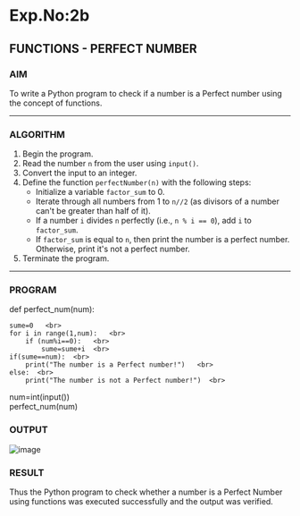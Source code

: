 # Exp.No:2b  
## FUNCTIONS - PERFECT NUMBER

### AIM  
To write a Python program to check if a number is a Perfect number using the concept of functions.

---

### ALGORITHM

1. Begin the program.  
2. Read the number `n` from the user using `input()`.  
3. Convert the input to an integer.  
4. Define the function `perfectNumber(n)` with the following steps:  
    - Initialize a variable `factor_sum` to 0.  
    - Iterate through all numbers from 1 to `n//2` (as divisors of a number can't be greater than half of it).  
    - If a number `i` divides `n` perfectly (i.e., `n % i == 0`), add `i` to `factor_sum`.  
    - If `factor_sum` is equal to `n`, then print the number is a perfect number. Otherwise, print it's not a perfect number.  
5. Terminate the program.

---

### PROGRAM
def perfect_num(num):  <br>
  
    sume=0   <br>
    for i in range(1,num):   <br>
        if (num%i==0):   <br>
            sume=sume+i  <br>
    if(sume==num):  <br>
        print("The number is a Perfect number!")   <br>
    else:  <br>
        print("The number is not a Perfect number!")  <br>

num=int(input()) <br>
perfect_num(num) <br>
### OUTPUT

![image](https://github.com/user-attachments/assets/f9d5dfe2-7c28-4097-a420-5a1b38079360)


### RESULT
Thus the Python program to check whether a number is a Perfect Number using functions was executed successfully and the output was verified.
